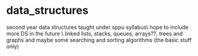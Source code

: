 # data_structures
second year data structures taught under sppu syllabus\\
hope to include more DS in the future \\
linked lists, stacks, queues, arrays??, trees and graphs and maybe some searching and sorting algorithms (the basic stuff only)
